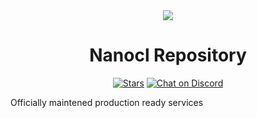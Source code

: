 <div align="center">
  <img src="https://download.next-hat.com/ressources/images/logo.png" >
  <h1>Nanocl Repository</h1>
  <p>

[![Stars](https://img.shields.io/github/stars/nxthat/nanocl-repository?label=%E2%AD%90%20stars%20%E2%AD%90)](https://github.com/nxthat/nanocl-repository)
[![Chat on Discord](https://img.shields.io/discord/1011267493114949693?label=chat&logo=discord&style=flat)](https://discord.gg/WV4Aac8uZg)

  </p>

</div>

Officially maintened production ready services
